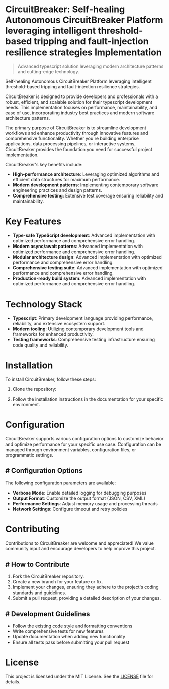 <!-- fallback_CircuitBreaker_20251028235252_80267 -->

# CircuitBreaker: Self-healing Autonomous CircuitBreaker Platform leveraging intelligent threshold-based tripping and fault-injection resilience strategies Implementation
> Advanced typescript solution leveraging modern architecture patterns and cutting-edge technology.

Self-healing Autonomous CircuitBreaker Platform leveraging intelligent threshold-based tripping and fault-injection resilience strategies.

CircuitBreaker is designed to provide developers and professionals with a robust, efficient, and scalable solution for their typescript development needs. This implementation focuses on performance, maintainability, and ease of use, incorporating industry best practices and modern software architecture patterns.

The primary purpose of CircuitBreaker is to streamline development workflows and enhance productivity through innovative features and comprehensive functionality. Whether you're building enterprise applications, data processing pipelines, or interactive systems, CircuitBreaker provides the foundation you need for successful project implementation.

CircuitBreaker's key benefits include:

* **High-performance architecture**: Leveraging optimized algorithms and efficient data structures for maximum performance.
* **Modern development patterns**: Implementing contemporary software engineering practices and design patterns.
* **Comprehensive testing**: Extensive test coverage ensuring reliability and maintainability.

# Key Features

* **Type-safe TypeScript development**: Advanced implementation with optimized performance and comprehensive error handling.
* **Modern async/await patterns**: Advanced implementation with optimized performance and comprehensive error handling.
* **Modular architecture design**: Advanced implementation with optimized performance and comprehensive error handling.
* **Comprehensive testing suite**: Advanced implementation with optimized performance and comprehensive error handling.
* **Production-ready build system**: Advanced implementation with optimized performance and comprehensive error handling.

# Technology Stack

* **Typescript**: Primary development language providing performance, reliability, and extensive ecosystem support.
* **Modern tooling**: Utilizing contemporary development tools and frameworks for enhanced productivity.
* **Testing frameworks**: Comprehensive testing infrastructure ensuring code quality and reliability.

# Installation

To install CircuitBreaker, follow these steps:

1. Clone the repository:


2. Follow the installation instructions in the documentation for your specific environment.

# Configuration

CircuitBreaker supports various configuration options to customize behavior and optimize performance for your specific use case. Configuration can be managed through environment variables, configuration files, or programmatic settings.

## # Configuration Options

The following configuration parameters are available:

* **Verbose Mode**: Enable detailed logging for debugging purposes
* **Output Format**: Customize the output format (JSON, CSV, XML)
* **Performance Settings**: Adjust memory usage and processing threads
* **Network Settings**: Configure timeout and retry policies

# Contributing

Contributions to CircuitBreaker are welcome and appreciated! We value community input and encourage developers to help improve this project.

## # How to Contribute

1. Fork the CircuitBreaker repository.
2. Create a new branch for your feature or fix.
3. Implement your changes, ensuring they adhere to the project's coding standards and guidelines.
4. Submit a pull request, providing a detailed description of your changes.

## # Development Guidelines

* Follow the existing code style and formatting conventions
* Write comprehensive tests for new features
* Update documentation when adding new functionality
* Ensure all tests pass before submitting your pull request

# License

This project is licensed under the MIT License. See the [LICENSE](https://github.com/foxy1081/CircuitBreaker/blob/main/LICENSE) file for details.
